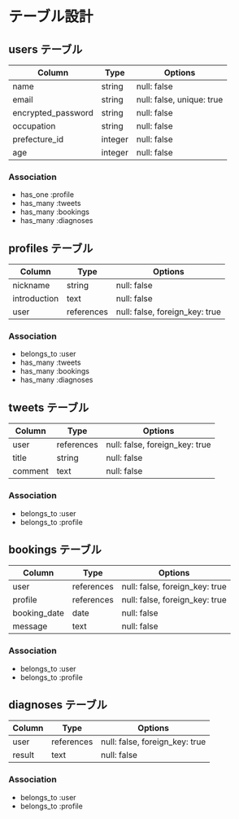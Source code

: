 # テーブル設計

## users テーブル
| Column             | Type    | Options                   |
| ------------------ | ------- | ------------------------- |
| name               | string  | null: false               |
| email              | string  | null: false, unique: true |
| encrypted_password | string  | null: false               |
| occupation         | string  | null: false               |
| prefecture_id      | integer | null: false               |
| age                | integer | null: false               |

### Association
- has_one :profile
- has_many :tweets
- has_many :bookings
- has_many :diagnoses


## profiles テーブル
| Column             | Type   | Options                   |
| ------------------ | ------ | ------------------------- |
| nickname           | string | null: false               |
| introduction       | text   | null: false               |
| user      | references | null: false, foreign_key: true |

### Association
- belongs_to :user
- has_many :tweets
- has_many :bookings
- has_many :diagnoses


## tweets テーブル
| Column         | Type       | Options                        |
| -------------- | ---------- | ------------------------------ |
| user           | references | null: false, foreign_key: true |
| title          | string     | null: false                    |
| comment        | text       | null: false                    |

### Association
- belongs_to :user
- belongs_to :profile


## bookings テーブル
| Column         | Type       | Options                        |
| -------------- | ---------- | ------------------------------ |
| user           | references | null: false, foreign_key: true |
| profile        | references | null: false, foreign_key: true |
| booking_date   | date       | null: false                    |
| message        | text       | null: false                    |

### Association
- belongs_to :user
- belongs_to :profile


## diagnoses テーブル
| Column         | Type       | Options                        |
| -------------- | ---------- | ------------------------------ |
| user           | references | null: false, foreign_key: true |
| result         | text       | null: false                    |

### Association
- belongs_to :user
- belongs_to :profile
